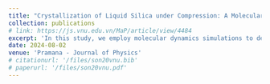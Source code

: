 ```yaml
---
title: "Crystallization of Liquid Silica under Compression: A Molecular Dynamics Simulation"
collection: publications
# link: https://js.vnu.edu.vn/MaP/article/view/4484
excerpt: 'In this study, we employ molecular dynamics simulations to develop a large model (19,998 atoms) of liquid SiO<sub>2</sub> at 3500 K. We construct models at different pressures in the 0-100 GPa range using the BKS potential and periodic boundary conditions. The goal is to detail the structural transition from the polyamorphic liquid state of SiO<sub>2</sub> to the crystalline stishovite form, which occurs between 45 and 60 GPa. We analyze the polyamorphic state of liquid SiO<sub>2</sub> by examining the formation of SiO<sub>x</sub> clusters from 2 GPa to 60 GPa. Beyond 60 GPa, the Pair Radial Distribution Functions (PRDFs) for Si-O, O-O, and Si-Si display multiple peaks, indicating the crystalline phase. This observation is further supported by examining the bond angle distribution, the fraction of SiO<sub>x</sub> units and OSi<sub>x</sub> linkages, Si-O bond lengths within SiO<sub>x</sub> units, structural visualizations, and the analysis of ring statistics in the liquid SiO<sub>2</sub> system, all of which underscore the comprehensive changes in the system’s structure.'
date: 2024-08-02
venue: 'Pramana - Journal of Physics'
# citationurl: '/files/son20vnu.bib'
# paperurl: '/files/son20vnu.pdf'
---
```


